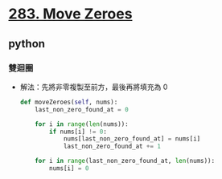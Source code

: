 # [283. Move Zeroes](https://leetcode.com/problems/move-zeroes/)
## python
### 雙迴圈
* 解法：先將非零複製至前方，最後再將填充為 0
    ```python
    def moveZeroes(self, nums):
        last_non_zero_found_at = 0

        for i in range(len(nums)):
            if nums[i] != 0:
                nums[last_non_zero_found_at] = nums[i]
                last_non_zero_found_at += 1

        for i in range(last_non_zero_found_at, len(nums)):
            nums[i] = 0
    ```
